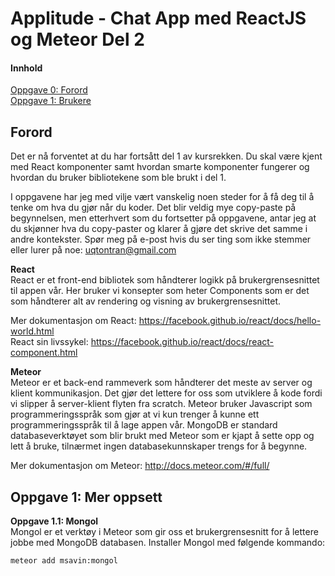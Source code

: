 # Applitude - Chat App med ReactJS og Meteor Del 2
#### Innhold  
[Oppgave 0: Forord](#forord)  
[Oppgave 1: Brukere](#brukere)  
<a name="forord"/>
## Forord
Det er nå forventet at du har fortsått del 1 av kursrekken. Du skal være kjent med React
komponenter samt hvordan smarte komponenter fungerer og hvordan du bruker bibliotekene
som ble brukt i del 1.

I oppgavene har jeg med vilje vært vanskelig noen steder for å få deg til å tenke om hva du
gjør når du koder. Det blir veldig mye copy-paste på begynnelsen, men etterhvert som du
fortsetter på oppgavene, antar jeg at du skjønner hva du copy-paster og klarer å gjøre det
skrive det samme i andre kontekster. Spør meg på e-post hvis du ser ting som ikke stemmer
eller lurer på noe: uqtontran@gmail.com

__React__  
React er et front-end bibliotek som håndterer logikk på brukergrensesnittet til appen vår. Her bruker vi
konsepter som heter Components som er det som håndterer alt av rendering og visning av brukergrensesnittet.

Mer dokumentasjon om React: https://facebook.github.io/react/docs/hello-world.html  
React sin livssykel: https://facebook.github.io/react/docs/react-component.html

__Meteor__  
Meteor er et back-end rammeverk som håndterer det meste av server og klient kommunikasjon.
Det gjør det lettere for oss som utviklere å kode fordi vi slipper å server-klient flyten fra scratch.
Meteor bruker Javascript som programmeringsspråk som gjør at vi kun trenger å kunne ett programmeringsspråk
til å lage appen vår. MongoDB er standard databaseverktøyet som blir brukt med Meteor som er kjapt å sette opp
og lett å bruke, tilnærmet ingen databasekunnskaper trengs for å begynne.

Mer dokumentasjon om Meteor: http://docs.meteor.com/#/full/
<a name="brukere"/>
## Oppgave 1: Mer oppsett

__Oppgave 1.1: Mongol__  
Mongol er et verktøy i Meteor som gir oss et brukergrensesnitt for å lettere jobbe med MongoDB
databasen. Installer Mongol med følgende kommando:
```
meteor add msavin:mongol
```


